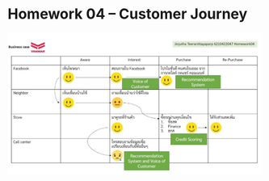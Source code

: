 # Homework 04 – Customer Journey

![Homework 04 – Customer Journey](https://github.com/tjinjutha/BADS7105-CRM-analytics-and-intelligenece/blob/main/Homework%2004/YANMAR_Dealer_biz_case.JPG)
